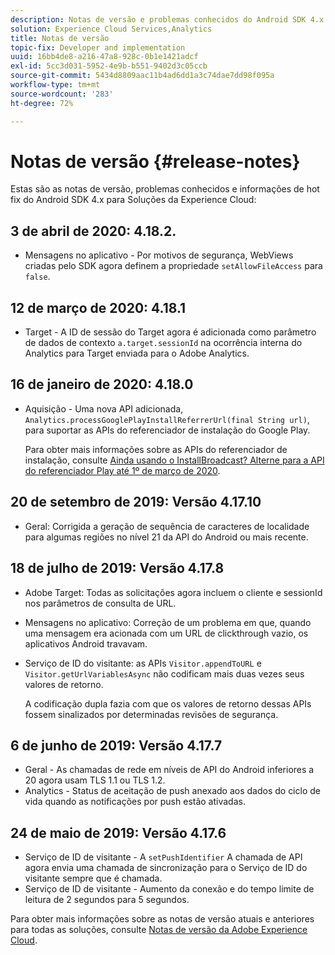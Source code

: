 ```yaml
---
description: Notas de versão e problemas conhecidos do Android SDK 4.x para Soluções da Experience Cloud.
solution: Experience Cloud Services,Analytics
title: Notas de versão
topic-fix: Developer and implementation
uuid: 16bb4de8-a216-47a8-928c-0b1e1421adcf
exl-id: 5cc3d031-5952-4e9b-b551-9402d3c05ccb
source-git-commit: 5434d8809aac11b4ad6dd1a3c74dae7dd98f095a
workflow-type: tm+mt
source-wordcount: '283'
ht-degree: 72%

---
```


# Notas de versão {#release-notes}

Estas são as notas de versão, problemas conhecidos e informações de hot fix do Android SDK 4.x para Soluções da Experience Cloud:

## 3 de abril de 2020: 4.18.2.

* Mensagens no aplicativo - Por motivos de segurança, WebViews criadas pelo SDK agora definem a propriedade `setAllowFileAccess` para `false`.

## 12 de março de 2020: 4.18.1

* Target - A ID de sessão do Target agora é adicionada como parâmetro de dados de contexto `a.target.sessionId` na ocorrência interna do Analytics para Target enviada para o Adobe Analytics.

## 16 de janeiro de 2020: 4.18.0

* Aquisição - Uma nova API adicionada, `Analytics.processGooglePlayInstallReferrerUrl(final String url)`, para suportar as APIs do referenciador de instalação do Google Play.

   Para obter mais informações sobre as APIs do referenciador de instalação, consulte [Ainda usando o InstallBroadcast? Alterne para a API do referenciador Play até 1º de março de 2020](https://android-developers.googleblog.com/2019/11/still-using-installbroadcast-switch-to.html).

## 20 de setembro de 2019: Versão 4.17.10

* Geral: Corrigida a geração de sequência de caracteres de localidade para algumas regiões no nível 21 da API do Android ou mais recente.

## 18 de julho de 2019: Versão 4.17.8

* Adobe Target: Todas as solicitações agora incluem o cliente e sessionId nos parâmetros de consulta de URL.
* Mensagens no aplicativo: Correção de um problema em que, quando uma mensagem era acionada com um URL de clickthrough vazio, os aplicativos Android travavam.
* Serviço de ID do visitante: as APIs `Visitor.appendToURL` e `Visitor.getUrlVariablesAsync` não codificam mais duas vezes seus valores de retorno.

   A codificação dupla fazia com que os valores de retorno dessas APIs fossem sinalizados por determinadas revisões de segurança.

## 6 de junho de 2019: Versão 4.17.7

* Geral - As chamadas de rede em níveis de API do Android inferiores a 20 agora usam TLS 1.1 ou TLS 1.2.
* Analytics - Status de aceitação de push anexado aos dados do ciclo de vida quando as notificações por push estão ativadas.

## 24 de maio de 2019: Versão 4.17.6

* Serviço de ID de visitante - A `setPushIdentifier` A chamada de API agora envia uma chamada de sincronização para o Serviço de ID do visitante sempre que é chamada.
* Serviço de ID de visitante - Aumento da conexão e do tempo limite de leitura de 2 segundos para 5 segundos.

Para obter mais informações sobre as notas de versão atuais e anteriores para todas as soluções, consulte [Notas de versão da Adobe Experience Cloud](https://experienceleague.adobe.com/docs/release-notes/experience-cloud/current.html?lang=pt-BR).
